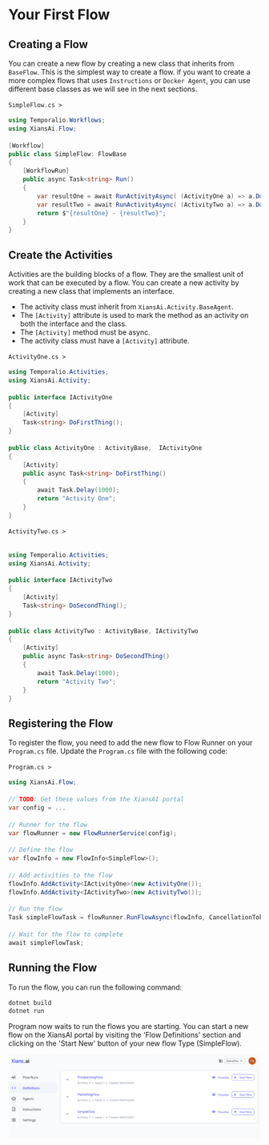 # Your First Flow

## Creating a Flow

You can create a new flow by creating a new class that inherits from `BaseFlow`. This is the simplest way to create a flow. if you want to create a more complex flows that uses `Instructions` or `Docker Agent`, you can use different base classes as we will see in the next sections.

`SimpleFlow.cs >`

```csharp
using Temporalio.Workflows;
using XiansAi.Flow;

[Workflow]
public class SimpleFlow: FlowBase
{
    [WorkflowRun]
    public async Task<string> Run()
    {
        var resultOne = await RunActivityAsync( (ActivityOne a) => a.DoFirstThing());
        var resultTwo = await RunActivityAsync( (ActivityTwo a) => a.DoSecondThing());
        return $"{resultOne} - {resultTwo}";
    }
}
```

## Create the Activities

Activities are the building blocks of a flow. They are the smallest unit of work that can be executed by a flow. You can create a new activity by creating a new class that implements an interface. 

- The activity class must inherit from `XiansAi.Activity.BaseAgent`.
- The `[Activity]` attribute is used to mark the method as an activity on both the interface and the class.
- The `[Activity]` method must be async.
- The activity class must have a `[Activity]` attribute.

`ActivityOne.cs >`

```csharp
using Temporalio.Activities;
using XiansAi.Activity;

public interface IActivityOne
{
    [Activity]
    Task<string> DoFirstThing();
}

public class ActivityOne : ActivityBase,  IActivityOne
{
    [Activity]
    public async Task<string> DoFirstThing()
    {
        await Task.Delay(1000);
        return "Activity One";
    }
}
```

`ActivityTwo.cs >`

```csharp

using Temporalio.Activities;
using XiansAi.Activity;

public interface IActivityTwo
{
    [Activity]
    Task<string> DoSecondThing();
}

public class ActivityTwo : ActivityBase, IActivityTwo
{
    [Activity]
    public async Task<string> DoSecondThing()
    {
        await Task.Delay(1000);
        return "Activity Two";
    }
}
```

## Registering the Flow

To register the flow, you need to add the new flow to Flow Runner on your `Program.cs` file. Update the `Program.cs` file with the following code:

`Program.cs >`

```csharp
using XiansAi.Flow;

// TODO: Get these values from the XiansAI portal
var config = ...

// Runner for the flow
var flowRunner = new FlowRunnerService(config);

// Define the flow
var flowInfo = new FlowInfo<SimpleFlow>();

// Add activities to the flow
flowInfo.AddActivity<IActivityOne>(new ActivityOne());
flowInfo.AddActivity<IActivityTwo>(new ActivityTwo());

// Run the flow
Task simpleFlowTask = flowRunner.RunFlowAsync(flowInfo, CancellationToken.None);

// Wait for the flow to complete
await simpleFlowTask;


```

## Running the Flow

To run the flow, you can run the following command:

```bash
dotnet build    
dotnet run
```

Program now waits to run the flows you are starting. You can start a new flow on the XiansAI portal by visiting the 'Flow Definitions' section and clicking on the 'Start New' button of your new flow Type (SimpleFlow).

![Start New Flow](../images/start-new-flow.png)
